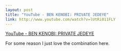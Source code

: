 ```yaml
--- 
layout: post
title: "YouTube - BEN KENOBI: PRIVATE JEDEYE"
link: http://www.youtube.com/watch?v=lUtRi011FLY
---
```

<a href="http://www.youtube.com/watch?v=lUtRi011FLY">YouTube - BEN
KENOBI: PRIVATE JEDEYE</a><br>

<p>For some reason I just love the combination here.</p>
